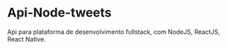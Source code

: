 # Api-Node-tweets
Api para plataforma de desenvolvimento fullstack, com NodeJS, ReactJS, React Native.
